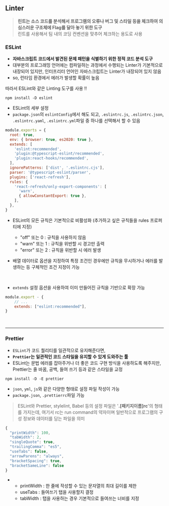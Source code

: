 ## Linter

> **린트는 소스 코드를 분석해서 프로그램의 오류나 버그 및 스타일 등을 체크하여 의심스러운 구조체에 Flag를 달아 놓기 위한 도구**   
린트를 사용해서 팀 내의 코딩 컨벤션을 맞추어 체크하는 용도로 사용

### ESLint

- **자바스크립트 코드에서 발견된 문제 패턴을 식별하기 위한 정적 코드 분석 도구**
- 대부분의 프로그래밍 언어에는 컴파일하는 과정에서 수행되는 Linter가 기본적으로 내장되어 있지만, 인터프리터 언어인 자바스크립트는 Linter가 내장되어 있지 않음
- so, 런타임 환경에서 에러가 발생할 확률이 높음

따라서 ESLint와 같은 Linting 도구를 사용 !!

```
npm install -D eslint
```

- ESLint의 세부 설정
- `package.json`의 `eslintConfig`에서 해도 되고, `.eslintrc.js`, `.eslintrc.json`, `.eslintrc.yaml`, `.eslintrc.yml`파일 중 하나를 선택해서 할 수 있음

```jsx
module.exports = {
  root: true,
  env: { browser: true, es2020: true },
  extends: [
    'eslint:recommended',
    'plugin:@typescript-eslint/recommended',
    'plugin:react-hooks/recommended',
  ],
  ignorePatterns: ['dist', '.eslintrc.cjs'],
  parser: '@typescript-eslint/parser',
  plugins: ['react-refresh'],
  rules: {
    'react-refresh/only-export-components': [
      'warn',
      { allowConstantExport: true },
    ],
  },
}
```

- ESLint의 모든 규칙은 기본적으로 비활성화 (추가하고 싶은 규칙들을 rules 프로퍼티에 지정)

    - "off" 또는 0 : 규칙을 사용하지 않음
    - "warn" 또는 1 : 규칙을 위반할 시 경고만 출력
    - "error" 또는 2 : 규칙을 위반할 시 에러 발생

- 배열 데이터로 옵션을 지정하여 특정 조건인 경우에만 규칙을 무시하거나 에러를 발생하는 등 구체적인 조건 지정이 가능

 <br/>

- `extends` 설정 옵션을 사용하여 이미 만들어진 규칙을 기반으로 확장 가능

```jsx
module.export - {
    // ...
    extends: ["eslint:recommended"],
}
```

<br/>

---

### Prettier

- `ESLint`가 코드 퀄리티를 일관적으로 유지해준다면,
- **`Prettier`는 일관적인 코드 스타일을 유지할 수 있게 도와주는 툴**
- ESLint는 문법 에러를 잡아주거나 더 좋은 코드 구현 방식을 사용하도록 해주지만, Prettier는 줄 바꿈, 공백, 들여 쓰기 등과 같은 스타일을 교정

```
npm install -D -E prettier
```

- `json`, `yml`, `js`와 같은 다양한 형태로 설정 파일 작성이 가능
- `package.json`, `.prettierrc`파일 가능

> ESLint와 Prettier, stylelint, Babel 등의 설정 파일은 '**.[패키지이름]rc**'의 형태를 가지는데, 여기서 rc는 run command의 약자이며 일반적으로 프로그램의 구성 정보와 데이터를 담는 파일을 의미

```jsx
{
  "printWidth": 100,
  "tabWidth": 2,
  "singleQuote": true,
  "trailingComma": "es5",
  "useTabs": false,
  "arrowParens": "always",
  "bracketSpacing": true,
  "bracketSameLine": false
}
```

-
    - printWidth : 한 줄에 작성할 수 있는 문자열의 최대 길이를 제한
    - useTabs : 들여쓰기 탭을 사용할지 결정
    - tabWidth : 탭을 사용하는 경우 기본적으로 들여쓰는 너비를 지정

